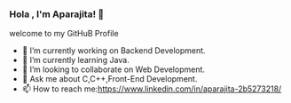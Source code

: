 ### Hola , I'm Aparajita! 👋
welcome to my GitHuB Profile

- 🔭 I’m currently working on Backend Development.
- 🌱 I’m currently learning Java.
- 👯 I’m looking to collaborate on Web Development.
- 💬 Ask me about C,C++,Front-End Development.
- 📫 How to reach me:https://www.linkedin.com/in/aparajita-2b5273218/



